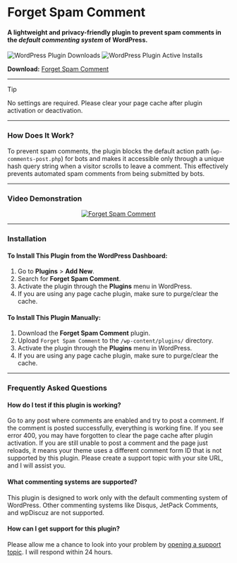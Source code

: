 # Forget Spam Comment

#### A lightweight and privacy-friendly plugin to prevent spam comments in the *default commenting system* of WordPress.

![WordPress Plugin Downloads](https://img.shields.io/wordpress/plugin/dd/forget-spam-comment?&color=00796b&style=for-the-badge&labelColor=da3900&cacheSeconds=300) ![WordPress Plugin Active Installs](https://img.shields.io/wordpress/plugin/installs/forget-spam-comment?style=for-the-badge&labelColor=da3900&cacheSeconds=300&&color=00796b)

**Download:** [Forget Spam Comment](https://wordpress.org/plugins/forget-spam-comment/)

---

> [!TIP]
> No settings are required. Please clear your page cache after plugin activation or deactivation.

---

### How Does It Work?
To prevent spam comments, the plugin blocks the default action path (`wp-comments-post.php`) for bots and makes it accessible only through a unique hash query string when a visitor scrolls to leave a comment. This effectively prevents automated spam comments from being submitted by bots.

---

### Video Demonstration

<div align="center">
  <a href="https://www.youtube.com/watch?v=uwIfk08GSwk">
    <img src="https://i.imgur.com/RhxL0Ba.png" alt="Forget Spam Comment" />
  </a>
</div>

---

### Installation 

#### To Install This Plugin from the WordPress Dashboard:
1. Go to **Plugins** > **Add New**.
2. Search for **Forget Spam Comment**.
3. Activate the plugin through the **Plugins** menu in WordPress.
4. If you are using any page cache plugin, make sure to purge/clear the cache.

#### To Install This Plugin Manually:
1. Download the **Forget Spam Comment** plugin.
2. Upload `Forget Spam Comment` to the `/wp-content/plugins/` directory.
3. Activate the plugin through the **Plugins** menu in WordPress.
4. If you are using any page cache plugin, make sure to purge/clear the cache.

---

### Frequently Asked Questions

#### How do I test if this plugin is working?
Go to any post where comments are enabled and try to post a comment. If the comment is posted successfully, everything is working fine. If you see error 400, you may have forgotten to clear the page cache after plugin activation. If you are still unable to post a comment and the page just reloads, it means your theme uses a different comment form ID that is not supported by this plugin. Please create a support topic with your site URL, and I will assist you.

#### What commenting systems are supported?
This plugin is designed to work only with the default commenting system of WordPress. Other commenting systems like Disqus, JetPack Comments, and wpDiscuz are not supported.

#### How can I get support for this plugin?
Please allow me a chance to look into your problem by [opening a support topic](https://wordpress.org/support/plugin/forget-spam-comment/). I will respond within 24 hours.
